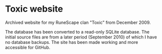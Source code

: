 # Toxic website

Archived website for my RuneScape clan "Toxic" from December 2009.

The database has been converted to a read-only SQLite database.
The initial source files are from a later period (September 2010) of which I have no database backups.
The site has been made working and more accessible for GitHub.
